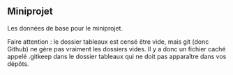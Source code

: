 ## Miniprojet

Les données de base pour le miniprojet.

Faire attention : le dossier tableaux est censé être vide, mais git (donc Github) ne gère pas vraiment les dossiers vides. Il y a donc un fichier caché appelé .gitkeep dans le dossier tableaux qui ne doit pas apparaître dans vos dépôts.
